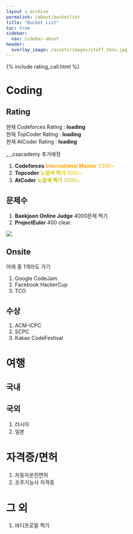 ```yaml
---
layout : archive
permalink: /about/bucketlist
title: "Bucket List"
toc: true
sidebar:
  nav: sidebar-about
header:
  overlay_image: /assets/images/staff_sbnu.jpg
---
```


{% include rating_call.html %}


# Coding

## Rating
<p>
  현재 Codeforces Rating : <a id="codeforces" target="_blank" style="text-decoration:none;font-weight:bold;">loading</a><br>
  현재 TopCoder Rating : <a id="topcoder" target="_blank" style="text-decoration:none;font-weight:bold;">loading</a><br>
  현재 AtCoder Rating : <a id="atcoder" target="_blank" style="text-decoration:none;font-weight:bold;">loading</a><br>
</p>_
  _csacademy 추가예정

1. **Codeforces**  <font color="Orange"> <b>International Master</b> 2300~ </font>
2. **Topcoder** <font color="#DDCC00"><b>노랑색 찍기</b> 1500~ </font>
3. **AtCoder** <font color="#C0C000"><b>노랑색 찍기</b> 2000~ </font>

## 문제수

1. **Baekjoon Online Judge** 4000문제 찍기
2. **ProjectEuler** 400 clear.

<img src="https://projecteuler.net/profile/subinium.png" id="reloader" onload="setTimeout('document.getElementById(\'reloader\').src=\'https://projecteuler.net/profile/subinium.png?\'+new Date().getMilliseconds()', 5000)" />

## Onsite

아래 중 1개라도 가기

1. Google CodeJam
2. Facebook HackerCup
3. TCO

## 수상

1. ACM-ICPC 
2. SCPC
3. Kakao CodeFestival

# 여행

## 국내

## 국외

1. 러시아
2. 일본

# 자격증/면허

1. 자동차운전면허
2. 조주기능사 자격증


# 그 외

1. 바디프로필 찍기

